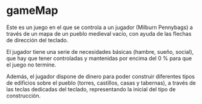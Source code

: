 # gameMap
Este es un juego en el que se controla a un jugador (Milburn Pennybags) a través de un mapa de un pueblo medieval vacío, con ayuda de las flechas de dirección del teclado.  

El jugador tiene una serie de necesidades básicas (hambre, sueño, social), que hay que tener controladas y mantenidas por encima del 0 % para que el juego no termine. 

Además, el jugador dispone de dinero para poder construir diferentes tipos de edificios sobre el pueblo (torres, castillos, casas y tabernas), a través de las teclas dedicadas del teclado, representando la inicial del tipo de construcción.
